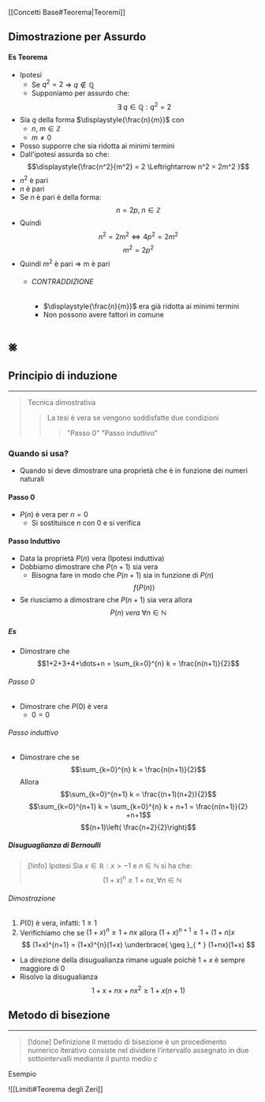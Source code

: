 [[Concetti Base#Teorema|Teoremi]]
## Dimostrazione per Assurdo
#### Es Teorema
- Ipotesi
	- Se $q^2 = 2$ $\Rightarrow$ $q\notin \mathbb{Q}$ 
	- Supponiamo per assurdo che:
$$\exists \; q \in \mathbb{Q} : q^2 = 2$$
- Sia $q$ della forma $\displaystyle{\frac{n}{m}}$ con
	- $n, \;m \in \mathbb{Z}$
	- $m \neq 0$
- Posso supporre che sia ridotta ai minimi termini
- Dall'ipotesi assurda so che:
$$\displaystyle{\frac{n^2}{m^2} = 2 \Leftrightarrow n^2 = 2m^2 }$$
- $n^2$ è pari
- $n$ è pari
- Se $n$ è pari è della forma:
$$n=2p,\; n\in \mathbb{Z}$$
- Quindi
$$n^2 = 2m^2 \Leftrightarrow 4p^2=2m^2$$
$$m^2 = 2p^2$$
- Quindi $m^2$ è pari $\Rightarrow$ m è pari
	- ###### CONTRADDIZIONE
		- $\displaystyle{\frac{n}{m}}$ era già ridotta ai minimi termini
		- Non possono avere fattori in comune
# ⨳

## Principio di induzione
- - -
>Tecnica dimostrativa 
>>La tesi è vera se vengono soddisfatte due condizioni
>>>"Passo 0"
>>>"Passo induttivo"
### Quando si usa?
- Quando si deve dimostrare una proprietà che è in funzione dei numeri naturali
#### Passo 0
- $P(n)$ è vera per $n=0$
	- Si sostituisce $n$ con $0$ e si verifica
#### Passo Induttivo
- Data la proprietà $P(n)$ vera (Ipotesi induttiva)
- Dobbiamo dimostrare che $P(n+1)$ sia vera
	- Bisogna fare in modo che $P(n+1)$ sia in funzione di $P(n)$
	$$f(P(n))$$
- Se riusciamo a dimostrare che $P(n+1)$ sia vera allora
$$P(n)\; vera\; \forall n\in \mathbb{N}$$
##### Es
- Dimostrare che
$$1+2+3+4+\dots+n =  \sum_{k=0}^{n} k = \frac{n(n+1)}{2}$$
###### Passo 0
- Dimostrare che $P(0)$ è vera
	- $0 = 0$
###### Passo induttivo
- Dimostrare che se
$$\sum_{k=0}^{n} k = \frac{n(n+1)}{2}$$
Allora
$$\sum_{k=0}^{n+1} k = \frac{(n+1)(n+2)}{2}$$
$$\sum_{k=0}^{n+1} k = \sum_{k=0}^{n} k + n+1 = \frac{n(n+1)}{2} +n+1$$
$$(n+1)\left( \frac{n+2}{2}\right)$$

##### Disuguaglianza di Bernoulli
>[!info] Ipotesi
>Sia $x \in\mathbb{R}:x>-1$ e $n\in\mathbb{N}$ si ha che:
>$$(1+x)^n \geq 1+nx, \forall n\in\mathbb{N}$$
###### Dimostrazione
1. $P(0)$ è vera, infatti: $1\geq1$
2. Verifichiamo che se $(1+x)^n\geq 1+nx$ allora $(1+x)^{n+1}\geq 1+(1+n)x$
$$
(1+x)^{n+1} = (1+x)^{n}(1+x) \underbrace{ \geq }_{ * } (1+nx)(1+x)
$$
- La direzione della disugualianza rimane uguale poichè $1+x$  è sempre maggiore di $0$
- Risolvo la disugualianza
$$
1+x+nx+nx^2\geq 1+x(n+1)$$
## Metodo di bisezione
---
>[!done] Definizione
>Il metodo di bisezione è un procedimento numerico iterativo consiste nel dividere l’intervallo assegnato in due sottointervalli mediante il punto medio $c$

Esempio

![[Limiti#Teorema degli Zeri]]